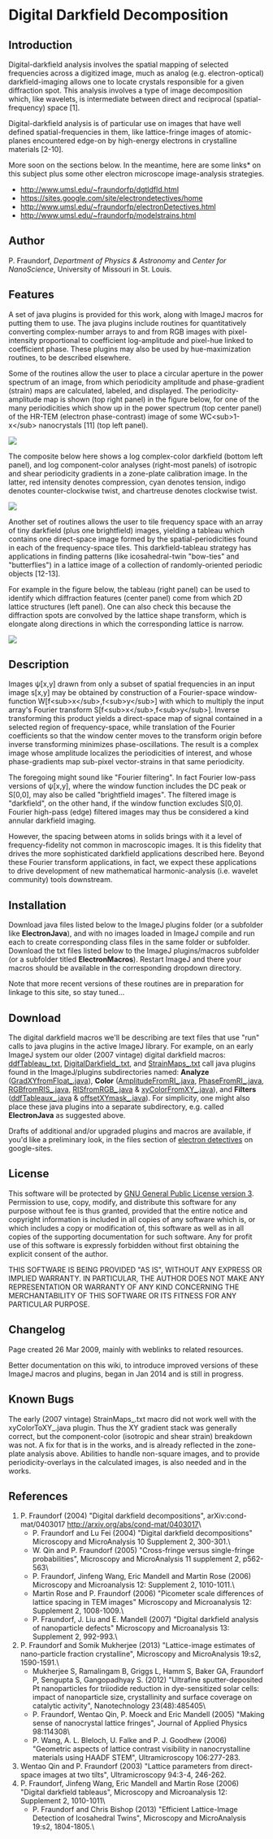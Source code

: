 # Digital Darkfield Decomposition

## Introduction

Digital-darkfield analysis involves the spatial mapping of selected
frequencies across a digitized image, much as analog (e.g.
electron-optical) darkfield-imaging allows one to locate crystals
responsible for a given diffraction spot. This analysis involves a type
of image decomposition which, like wavelets, is intermediate between
direct and reciprocal (spatial-frequency) space \[1\].

Digital-darkfield analysis is of particular use on images that have well
defined spatial-frequencies in them, like lattice-fringe images of
atomic-planes encountered edge-on by high-energy electrons in
crystalline materials \[2-10\].

More soon on the sections below. In the meantime, here are some links\*
on this subject plus some other electron microscope image-analysis
strategies.

-   <http://www.umsl.edu/~fraundorfp/dgtldfld.html>
-   <https://sites.google.com/site/electrondetectives/home>
-   <http://www.umsl.edu/~fraundorfp/electronDetectives.html>
-   <http://www.umsl.edu/~fraundorfp/modelstrains.html>

## Author

P. Fraundorf, *Department of Physics & Astronomy* and *Center for
NanoScience*, University of Missouri in St. Louis.

## Features

A set of java plugins is provided for this work, along with ImageJ
macros for putting them to use. The java plugins include routines for
quantitatively converting complex-number arrays to and from RGB images
with pixel-intensity proportional to coefficient log-amplitude and
pixel-hue linked to coefficient phase. These plugins may also be used by
hue-maximization routines, to be described elsewhere.

Some of the routines allow the user to place a circular aperture in the
power spectrum of an image, from which periodicity amplitude and
phase-gradient (strain) maps are calculated, labeled, and displayed. The
periodicity-amplitude map is shown (top right panel) in the figure
below, for one of the many periodicities which show up in the power
spectrum (top center panel) of the HR-TEM (electron phase-contrast)
image of some WC\<sub\>1-x\</sub\> nanocrystals \[11\] (top left panel).

![](/plugin/filter/digital_darkfield_decomposition/digitaldarkfieldamplitude3s.jpg)

The composite below here shows a log complex-color darkfield (bottom
left panel), and log component-color analyses (right-most panels) of
isotropic and shear periodicity gradients in a zone-plate calibration
image. In the latter, red intensity denotes compression, cyan denotes
tension, indigo denotes counter-clockwise twist, and chartreuse denotes
clockwise twist.

![](/plugin/filter/digital_darkfield_decomposition/digitaldarkfieldimagejzoneplates.jpg)

Another set of routines allows the user to tile frequency space with an
array of tiny darkfield (plus one brightfield) images, yielding a
tableau which contains one direct-space image formed by the
spatial-periodicities found in each of the frequency-space tiles. This
darkfield-tableau strategy has applications in finding patterns (like
icosahedral-twin \"bow-ties\" and \"butterflies\") in a lattice image of
a collection of randomly-oriented periodic objects \[12-13\].

For example in the figure below, the tableau (right panel) can be used
to identify which diffraction features (center panel) come from which 2D
lattice structures (left panel). One can also check this because the
diffraction spots are convolved by the lattice shape transform, which is
elongate along directions in which the corresponding lattice is narrow.

![](/plugin/filter/digital_darkfield_decomposition/xtaltes256analyzed.jpg)

## Description

Images ψ\[x,y\] drawn from only a subset of spatial frequencies in an
input image s\[x,y\] may be obtained by construction of a Fourier-space
window-function W\[f\<sub\>x\</sub\>,f\<sub\>y\</sub\>\] with which to
multiply the input array\'s Fourier transform
S\[f\<sub\>x\</sub\>,f\<sub\>y\</sub\>\]. Inverse transforming this
product yields a direct-space map of signal contained in a selected
region of frequency-space, while translation of the Fourier coefficients
so that the window center moves to the transform origin before inverse
transforming minimizes phase-oscillations. The result is a complex image
whose amplitude localizes the periodicities of interest, and whose
phase-gradients map sub-pixel vector-strains in that same periodicity.

The foregoing might sound like \"Fourier filtering\". In fact Fourier
low-pass versions of ψ\[x,y\], where the window function includes the DC
peak or S\[0,0\], may also be called \"brightfield images\". The
filtered image is \"darkfield\", on the other hand, if the window
function excludes S\[0,0\]. Fourier high-pass (edge) filtered images may
thus be considered a kind annular darkfield imaging.

However, the spacing between atoms in solids brings with it a level of
frequency-fidelity not common in macroscopic images. It is this fidelity
that drives the more sophisticated darkfield applications described
here. Beyond these Fourier transform applications, in fact, we expect
these applications to drive development of new mathematical
harmonic-analysis (i.e. wavelet community) tools downstream.

## Installation

Download java files listed below to the ImageJ plugins folder (or a
subfolder like **ElectronJava**), and with no images loaded in ImageJ
compile and run each to create corresponding class files in the same
folder or subfolder. Download the txt files listed below to the ImageJ
plugins/macros subfolder (or a subfolder titled **ElectronMacros**).
Restart ImageJ and there your macros should be available in the
corresponding dropdown directory.

Note that more recent versions of these routines are in preparation for
linkage to this site, so stay tuned\...

## Download

The digital darkfield macros we\'ll be describing are text files that
use \"run\" calls to java plugins in the active ImageJ library. For
example, on an early ImageJ system our older (2007 vintage) digital
darkfield macros:
[ddfTableau\_.txt](http://www.umsl.edu/~fraundorfp/imagej/macros/ddfTableau_.txt),
[DigitalDarkfield\_.txt](http://www.umsl.edu/~fraundorfp/imagej/macros/DigitalDarkfield_.txt),
and
[StrainMaps\_.txt](http://www.umsl.edu/~fraundorfp/imagej/macros/StrainMaps_.txt)
call java plugins found in the ImageJ/plugins subdirectories named:
**Analyze**
([GradXYfromFloat\_.java](http://www.umsl.edu/~fraundorfp/imagej/analyze/GradXYfromFloat_.java)),
**Color**
([AmplitudeFromRI\_.java](http://www.umsl.edu/~fraundorfp/imagej/color/AmplitudeFromRI_.java),
[PhaseFromRI\_.java](http://www.umsl.edu/~fraundorfp/imagej/color/PhaseFromRI_.java),
[RGBfromRIS\_.java](http://www.umsl.edu/~fraundorfp/imagej/color/RGBfromRIS_.java),
[RISfromRGB\_.java](http://www.umsl.edu/~fraundorfp/imagej/color/RISfromRGB_.java)
&
[xyColorFromXY\_.java](http://www.umsl.edu/~fraundorfp/imagej/color/xyColorFromXY_.java)),
and **Filters**
([ddfTableaux\_.java](http://www.umsl.edu/~fraundorfp/imagej/filters/ddfTableaux_.java)
&
[offsetXYmask\_.java](http://www.umsl.edu/~fraundorfp/imagej/filters/offsetXYmask_.java)).
For simplicity, one might also place these java plugins into a separate
subdirectory, e.g. called **ElectronJava** as suggested above.

Drafts of additional and/or upgraded plugins and macros are available,
if you\'d like a preliminary look, in the files section of [electron
detectives](https://sites.google.com/site/electrondetectives/home) on
google-sites.

## License

This software will be protected by [GNU General Public License version
3](http://www.gnu.org/licenses/gpl-3.0.html). Permission to use, copy,
modify, and distribute this software for any purpose without fee is thus
granted, provided that the entire notice and copyright information is
included in all copies of any software which is, or which includes a
copy or modification of, this software as well as in all copies of the
supporting documentation for such software. Any for profit use of this
software is expressly forbidden without first obtaining the explicit
consent of the author.

THIS SOFTWARE IS BEING PROVIDED \"AS IS\", WITHOUT ANY EXPRESS OR
IMPLIED WARRANTY. IN PARTICULAR, THE AUTHOR DOES NOT MAKE ANY
REPRESENTATION OR WARRANTY OF ANY KIND CONCERNING THE MERCHANTABILITY OF
THIS SOFTWARE OR ITS FITNESS FOR ANY PARTICULAR PURPOSE.

## Changelog

Page created 26 Mar 2009, mainly with weblinks to related resources.

Better documentation on this wiki, to introduce improved versions of
these ImageJ macros and plugins, began in Jan 2014 and is still in
progress.

## Known Bugs

The early (2007 vintage) StrainMaps\_.txt macro did not work well with
the xyColorToXY\_.java plugin. Thus the XY gradient stack was generally
correct, but the component-color (isotropic and shear strain) breakdown
was not. A fix for that is in the works, and is already reflected in the
zone-plate analysis above. Abilities to handle non-square images, and to
provide periodicity-overlays in the calculated images, is also needed
and in the works.

## References

1.  P. Fraundorf (2004) \"Digital darkfield decompositions\",
    arXiv:cond-mat/0403017 <http://arxiv.org/abs/cond-mat/0403017>\
    - P. Fraundorf and Lu Fei (2004) \"Digital darkfield
    decompositions\" Microscopy and MicroAnalysis 10 Supplement 2,
    300-301.\
    - W. Qin and P. Fraundorf (2005) \"Cross-fringe versus single-fringe
    probabilities\", Microscopy and MicroAnalysis 11 supplement 2,
    p562-563\
    - P. Fraundorf, Jinfeng Wang, Eric Mandell and Martin Rose (2006)
    Microscopy and Microanalysis 12: Supplement 2, 1010-1011.\
    - Martin Rose and P. Fraundorf (2006) \"Picometer scale differences
    of lattice spacing in TEM images\" Microscopy and Microanalysis 12:
    Supplement 2, 1008-1009.\
    - P. Fraundorf, J. Liu and E. Mandell (2007) \"Digital darkfield
    analysis of nanoparticle defects\" Microscopy and Microanalysis 13:
    Supplement 2, 992-993.\
2.  P. Fraundorf and Somik Mukherjee (2013) \"Lattice-image estimates of
    nano-particle fraction crystalline\", Microscopy and MicroAnalysis
    19:s2, 1590-1591.\
    - Mukherjee S, Ramalingam B, Griggs L, Hamm S, Baker GA, Fraundorf
    P, Sengupta S, Gangopadhyay S. (2012) \"Ultrafine sputter-deposited
    Pt nanoparticles for triiodide reduction in dye-sensitized solar
    cells: impact of nanoparticle size, crystallinity and surface
    coverage on catalytic activity\", Nanotechnology 23(48):485405\
    - P. Fraundorf, Wentao Qin, P. Moeck and Eric Mandell (2005)
    \"Making sense of nanocrystal lattice fringes\", Journal of Applied
    Physics 98:114308\
    - P. Wang, A. L. Bleloch, U. Falke and P. J. Goodhew (2006)
    \"Geometric aspects of lattice contrast visibility in
    nanocrystalline materials using HAADF STEM\", Ultramicroscopy
    106:277-283.
3.  Wentao Qin and P. Fraundorf (2003) \"Lattice parameters from
    direct-space images at two tilts\", Ultramicroscopy 94:3-4, 246-262.
4.  P. Fraundorf, Jinfeng Wang, Eric Mandell and Martin Rose (2006)
    \"Digital darkfield tableaus\", Microscopy and Microanalysis 12:
    Supplement 2, 1010-1011\
    - P. Fraundorf and Chris Bishop (2013) \"Efficient Lattice-Image
    Detection of Icosahedral Twins\", Microscopy and MicroAnalysis
    19:s2, 1804-1805.\
